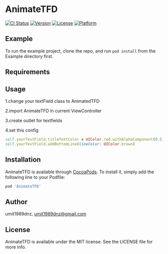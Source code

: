 # AnimateTFD

[![CI Status](https://img.shields.io/travis/umit1989dnz/AnimateTFD.svg?style=flat)](https://travis-ci.org/umit1989dnz/AnimateTFD)
[![Version](https://img.shields.io/cocoapods/v/AnimateTFD.svg?style=flat)](https://cocoapods.org/pods/AnimateTFD)
[![License](https://img.shields.io/cocoapods/l/AnimateTFD.svg?style=flat)](https://cocoapods.org/pods/AnimateTFD)
[![Platform](https://img.shields.io/cocoapods/p/AnimateTFD.svg?style=flat)](https://cocoapods.org/pods/AnimateTFD)

## Example

To run the example project, clone the repo, and run `pod install` from the Example directory first.

## Requirements

## Usage

1.change your textField class to AnimatedTFD

2.import AnimateTFD in current ViewController

3.create outlet for textfields

4.set this config 

```ruby
self.yourTextField.titleTextColor = UIColor.red.withAlphaComponent(0.5)
self.yourTextField.addBottomLine(lineColor: UIColor.brown)
```

## Installation

AnimateTFD is available through [CocoaPods](https://cocoapods.org). To install
it, simply add the following line to your Podfile:

```ruby
pod 'AnimateTFD'
```

## Author

umit1989dnz, umit1989dnz@gmail.com

## License

AnimateTFD is available under the MIT license. See the LICENSE file for more info.
